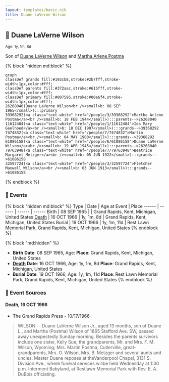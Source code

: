 ```yaml
---
layout: templates/basic.njk
title: Duane LaVerne Wilson
---
```

## 🔵 Duane LaVerne Wilson
<small>Age: 1y, 1m, 8d</small>

Son of [Duane LaVerne Wilson](/people/6/61086158) and [Martha Arlene Postma](/people/3/39368292)

{% block "hidden md:block" %}
```mermaid
graph
classDef grands fill:#193cb8,stroke:#2b7fff,stroke-width:1px,color:#fff;
classDef parents fill:#372aac,stroke:#615fff,stroke-width:1px,color:#fff;
classDef primary fill:#007595,stroke:#00a6f4,stroke-width:1px,color:#fff;
26268040(Duane LaVerne Wilson<br /><small>b: 08 SEP 1965</small>):::primary
39368292(<a class="text-white" href="/people/3/39368292">Martha Arlene Postma</a><br /><small>b: 18 FEB 1944</small>):::parents-->26268040
11612484(<a class="text-white" href="/people/1/11612484">Ida Mary Geelhoed</a><br /><small>b: 18 DEC 1907</small>):::grands-->39368292
7474832(<a class="text-white" href="/people/7/7474832">Martin Postma</a><br /><small>b: 04 MAY 1900</small>):::grands-->39368292
61086158(<a class="text-white" href="/people/6/61086158">Duane LaVerne Wilson</a><br /><small>b: 19 APR 1945</small>):::parents-->26268040
79763948(<a class="text-white" href="/people/7/79763948">Beatrice Margaret Metzger</a><br /><small>b: 05 JUN 1922</small>):::grands-->61086158
32597724(<a class="text-white" href="/people/3/32597724">Fletcher Maxwell Wilson</a><br /><small>b: 03 JUN 1913</small>):::grands-->61086158
```
{% endblock %}

### 📆 Events

{% block "hidden md:block" %}
Type | Date | Age at Event | Place
------ | ------ | ------ | ------
Birth | 08 SEP 1965 |  | Grand Rapids, Kent, Michigan, United States
[Death](#event-event-3) | 16 OCT 1966 | 1y, 1m, 8d | Grand Rapids, Kent, Michigan, United States
Burial | 19 OCT 1966 | 1y, 1m, 11d | Rest Lawn Memorial Park, Grand Rapids, Kent, Michigan, United States
{% endblock %}

{% block "md:hidden" %}
- **Birth**
**Date**: 08 SEP 1965, Age:
**Place**: Grand Rapids, Kent, Michigan, United States
- **[Death](#event-event-3)**
**Date**: 16 OCT 1966, Age: 1y, 1m, 8d
**Place**: Grand Rapids, Kent, Michigan, United States
- **Burial**
**Date**: 19 OCT 1966, Age: 1y, 1m, 11d
**Place**: Rest Lawn Memorial Park, Grand Rapids, Kent, Michigan, United States
{% endblock %}

### 📰 Event Sources

#### <a id="event-event-3"></a> Death, 16 OCT 1966
* The Grand Rapids Press  - 10/17/1966
>   
  > WILSON -- Duane LaVerne Wilson Jr., aged 13 months, son of Duane L., and Martha (Postma) Wilson of 1865 Stafford Ave. SW, passed away unexpectedly Sunday morning. Besides the parents survivors include one sister, Kelly Sue; the grandparents, Mr. and Mrs. F. M. Wilson, Wyoming; Mrs. Martin Postma, Cutlerville, great-grandparents, Mrs. O. Wilson, Mrs. B. Metzger and several aunts and uncles. Master Duane reposes at theVanderpool Chapel, 3131 S. Division Ave., where funeral services willbe held Wednesday at 1:30 p.m. Interment Babyland, at Restlawn Memorial Park with Rev. E. A. DuBois officiating.

